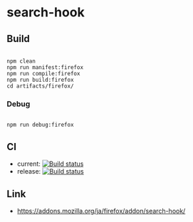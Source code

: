 # search-hook

## Build

```

npm clean
npm run manifest:firefox
npm run compile:firefox
npm run build:firefox
cd artifacts/firefox/

```

### Debug

```

npm run debug:firefox

```


## CI

- current: [![Build status](https://ci.appveyor.com/api/projects/status/v1qrs0vh5fsi8lv1?svg=true)](https://ci.appveyor.com/project/sk_0520/search-hook-kg9bs)
- release: [![Build status](https://ci.appveyor.com/api/projects/status/8k0oqqx9phyboewy?svg=true)](https://ci.appveyor.com/project/sk_0520/search-hook)

## Link

- https://addons.mozilla.org/ja/firefox/addon/search-hook/
